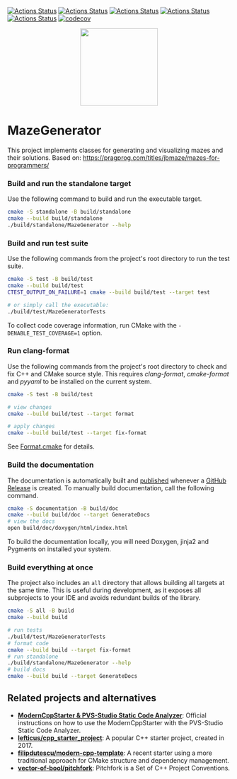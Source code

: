 [![Actions Status](https://github.com/danielplawrence/MazeGeneration/workflows/MacOS/badge.svg)](https://github.com/danielplawrence/MazeGeneration/actions)
[![Actions Status](https://github.com/danielplawrence/MazeGeneration/workflows/Windows/badge.svg)](https://github.com/danielplawrence/MazeGeneration/actions)
[![Actions Status](https://github.com/danielplawrence/MazeGeneration/workflows/Ubuntu/badge.svg)](https://github.com/danielplawrence/MazeGeneration/actions)
[![Actions Status](https://github.com/danielplawrence/MazeGeneration/workflows/Style/badge.svg)](https://github.com/danielplawrence/MazeGeneration/actions)
[![Actions Status](https://github.com/danielplawrence/MazeGeneration/workflows/Install/badge.svg)](https://github.com/danielplawrence/MazeGeneration/actions)
[![codecov](https://codecov.io/gh/danielplawrence/MazeGeneration/branch/master/graph/badge.svg)](https://codecov.io/gh/danielplawrence/MazeGeneration)

<p align="center">
  <img src="https://repository-images.githubusercontent.com/254842585/4dfa7580-7ffb-11ea-99d0-46b8fe2f4170" height="175" width="auto" />
</p>

# MazeGenerator

This project implements classes for generating and visualizing mazes and their solutions.
Based on: https://pragprog.com/titles/jbmaze/mazes-for-programmers/

### Build and run the standalone target

Use the following command to build and run the executable target.

```bash
cmake -S standalone -B build/standalone
cmake --build build/standalone
./build/standalone/MazeGenerator --help
```

### Build and run test suite

Use the following commands from the project's root directory to run the test suite.

```bash
cmake -S test -B build/test
cmake --build build/test
CTEST_OUTPUT_ON_FAILURE=1 cmake --build build/test --target test

# or simply call the executable: 
./build/test/MazeGeneratorTests
```

To collect code coverage information, run CMake with the `-DENABLE_TEST_COVERAGE=1` option.

### Run clang-format

Use the following commands from the project's root directory to check and fix C++ and CMake source style.
This requires _clang-format_, _cmake-format_ and _pyyaml_ to be installed on the current system.

```bash
cmake -S test -B build/test

# view changes
cmake --build build/test --target format

# apply changes
cmake --build build/test --target fix-format
```

See [Format.cmake](https://github.com/TheLartians/Format.cmake) for details.

### Build the documentation

The documentation is automatically built and [published](https://thelartians.github.io/ModernCppStarter) whenever a [GitHub Release](https://help.github.com/en/github/administering-a-repository/managing-releases-in-a-repository) is created.
To manually build documentation, call the following command.

```bash
cmake -S documentation -B build/doc
cmake --build build/doc --target GenerateDocs
# view the docs
open build/doc/doxygen/html/index.html
```

To build the documentation locally, you will need Doxygen, jinja2 and Pygments on installed your system.

### Build everything at once

The project also includes an `all` directory that allows building all targets at the same time.
This is useful during development, as it exposes all subprojects to your IDE and avoids redundant builds of the library.

```bash
cmake -S all -B build
cmake --build build

# run tests
./build/test/MazeGeneratorTests
# format code
cmake --build build --target fix-format
# run standalone
./build/standalone/MazeGenerator --help
# build docs
cmake --build build --target GenerateDocs
```
## Related projects and alternatives

- [**ModernCppStarter & PVS-Studio Static Code Analyzer**](https://github.com/viva64/pvs-studio-cmake-examples/tree/master/modern-cpp-starter): Official instructions on how to use the ModernCppStarter with the PVS-Studio Static Code Analyzer.
- [**lefticus/cpp_starter_project**](https://github.com/lefticus/cpp_starter_project/): A popular C++ starter project, created in 2017.
- [**filipdutescu/modern-cpp-template**](https://github.com/filipdutescu/modern-cpp-template): A recent starter using a more traditional approach for CMake structure and dependency management.
- [**vector-of-bool/pitchfork**](https://github.com/vector-of-bool/pitchfork/): Pitchfork is a Set of C++ Project Conventions.
